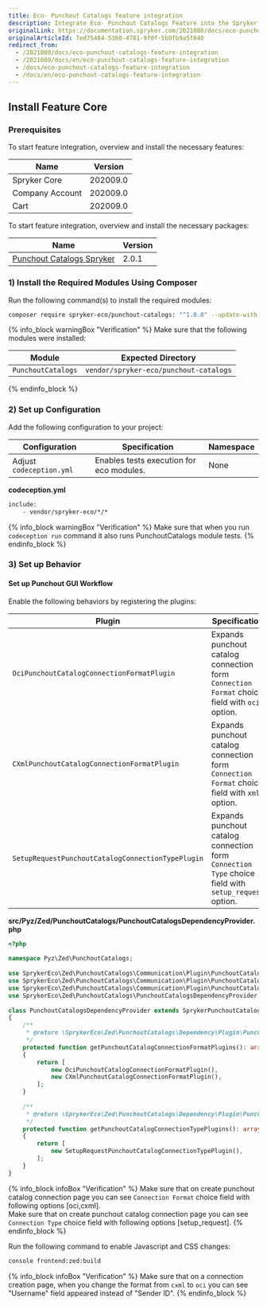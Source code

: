 ```yaml
---
title: Eco- Punchout Catalogs feature integration
description: Integrate Eco- Punchout Catalogs Feature into the Spryker Commerce OS.
originalLink: https://documentation.spryker.com/2021080/docs/eco-punchout-catalogs-feature-integration
originalArticleId: 7ed75484-5360-4781-9f0f-5b0fb9a5f840
redirect_from:
  - /2021080/docs/eco-punchout-catalogs-feature-integration
  - /2021080/docs/en/eco-punchout-catalogs-feature-integration
  - /docs/eco-punchout-catalogs-feature-integration
  - /docs/en/eco-punchout-catalogs-feature-integration
---
```


## Install Feature Core
### Prerequisites
To start feature integration, overview and install the necessary features:

| Name | Version |
| --- | --- |
| Spryker Core | 202009.0 |
| Company Account | 202009.0 |
| Cart | 202009.0 |
To start feature integration, overview and install the necessary packages:

| Name | Version |
| --- | --- |
| [Punchout Catalogs Spryker](https://github.com/punchout-catalogs/punchout-catalog-spryker/) | 2.0.1 |

### 1) Install the Required Modules Using Composer
Run the following command(s) to install the required modules:
```bash
composer require spryker-eco/punchout-catalogs: "^1.0.0" --update-with-dependencies
```

{% info_block warningBox "Verification" %}
Make sure that the following modules were installed:<table><thead><tr><th>Module</th><th>Expected Directory</th></tr></thead><tbody><tr><td>`PunchoutCatalogs`</td><td>`vendor/spryker-eco/punchout-catalogs`</td></tr></tbody></table>
{% endinfo_block %}

### 2) Set up Configuration
Add the following configuration to your project:

| Configuration | Specification | Namespace |
| --- | --- | --- |
| Adjust `codeception.yml` | Enables tests execution for eco modules. | None |

**codeception.yml**

```html
include:
    - vendor/spryker-eco/*/*
```

{% info_block warningBox "Verification" %}
Make sure that when you run `codeception run`  command it also runs PunchoutCatalogs module tests.
{% endinfo_block %}

### 3) Set up Behavior
#### Set up Punchout GUI Workflow
Enable the following behaviors by registering the plugins:

| Plugin | Specification | Prerequisites | Namespace |
| --- | --- | --- | --- |
| `OciPunchoutCatalogConnectionFormatPlugin` | Expands punchout catalog connection form `Connection Format` choice field with `oci` option. | None |`SprykerEco\Zed\PunchoutCatalogs\Communication\Plugin\PunchoutCatalogs` |
| `CXmlPunchoutCatalogConnectionFormatPlugin` | Expands punchout catalog connection form `Connection Format` choice field with `xml` option. | None |`SprykerEco\Zed\PunchoutCatalogs\Communication\Plugin\PunchoutCatalogs` |
| `SetupRequestPunchoutCatalogConnectionTypePlugin` | Expands punchout catalog connection form `Connection Type` choice field with `setup_request` option. | None |`SprykerEco\Zed\PunchoutCatalogs\Communication\Plugin\PunchoutCatalogs` |

**src/Pyz/Zed/PunchoutCatalogs/PunchoutCatalogsDependencyProvider.php**

```php
<?php
 
namespace Pyz\Zed\PunchoutCatalogs;
 
use SprykerEco\Zed\PunchoutCatalogs\Communication\Plugin\PunchoutCatalogs\CXmlPunchoutCatalogConnectionFormatPlugin;
use SprykerEco\Zed\PunchoutCatalogs\Communication\Plugin\PunchoutCatalogs\OciPunchoutCatalogConnectionFormatPlugin;
use SprykerEco\Zed\PunchoutCatalogs\Communication\Plugin\PunchoutCatalogs\SetupRequestPunchoutCatalogConnectionTypePlugin;
use SprykerEco\Zed\PunchoutCatalogs\PunchoutCatalogsDependencyProvider as SprykerPunchoutCatalogsDependencyProvider;
 
class PunchoutCatalogsDependencyProvider extends SprykerPunchoutCatalogsDependencyProvider
{
    /**
     * @return \SprykerEco\Zed\PunchoutCatalogs\Dependency\Plugin\PunchoutCatalogConnectionFormatPluginInterface[]
     */
    protected function getPunchoutCatalogConnectionFormatPlugins(): array
    {
        return [
            new OciPunchoutCatalogConnectionFormatPlugin(),
            new CXmlPunchoutCatalogConnectionFormatPlugin(),
        ];
    }
 
    /**
     * @return \SprykerEco\Zed\PunchoutCatalogs\Dependency\Plugin\PunchoutCatalogConnectionTypePluginInterface[]
     */
    protected function getPunchoutCatalogConnectionTypePlugins(): array
    {
        return [
            new SetupRequestPunchoutCatalogConnectionTypePlugin(),
        ];
    }
}
```

{% info_block infoBox "Verification" %}
Make sure that on create punchout catalog connection page you can see `Connection Format` choice field with following options [oci,cxml].<br>Make sure that on create punchout catalog connection page you can see `Connection Type` choice field with following options [setup_request].
{% endinfo_block %}

Run the following command to enable Javascript and CSS changes:
```bash
console frontend:zed:build
```
{% info_block infoBox "Verification" %}
Make sure that on a connection creation page, when you change the format from `cxml` to `oci` you can see "Username" field appeared instead of "Sender ID".
{% endinfo_block %}
